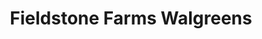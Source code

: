 ---
title: "Fieldstone Farms Walgreens"
url: /franklin/fieldstone-farms-walgreens/
shop: chemist
---